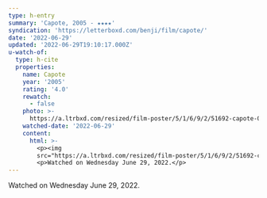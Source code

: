 ```yaml
---
type: h-entry
summary: 'Capote, 2005 - ★★★★'
syndication: 'https://letterboxd.com/benji/film/capote/'
date: '2022-06-29'
updated: '2022-06-29T19:10:17.000Z'
u-watch-of:
  type: h-cite
  properties:
    name: Capote
    year: '2005'
    rating: '4.0'
    rewatch:
      - false
    photo: >-
      https://a.ltrbxd.com/resized/film-poster/5/1/6/9/2/51692-capote-0-600-0-900-crop.jpg?v=0a8eb7477b
    watched-date: '2022-06-29'
    content:
      html: >-
        <p><img
        src="https://a.ltrbxd.com/resized/film-poster/5/1/6/9/2/51692-capote-0-600-0-900-crop.jpg?v=0a8eb7477b"/></p>
        <p>Watched on Wednesday June 29, 2022.</p>
---
```

Watched on Wednesday June 29, 2022.
